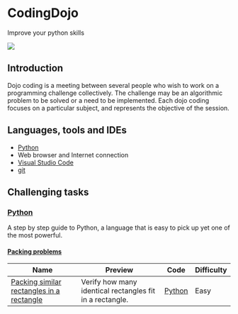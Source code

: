 # CodingDojo

Improve your python skills

![](https://cdn3.volusion.com/mexwq.hxrfd/v/vspfiles/photos/DOJO1-2T.jpg?1517510415)

## Introduction

Dojo coding is a meeting between several people who wish to work on a programming challenge collectively.
The challenge may be an algorithmic problem to be solved or a need to be implemented. Each dojo coding focuses on a particular subject, and represents the objective of the session.

## Languages, tools and IDEs

- [Python](https://www.python.org)
- Web browser and Internet connection
- [Visual Studio Code](http://code.visualstudio.com)
- [git](https://git-scm.com)

## Challenging tasks 

### [Python](https://www.hackerrank.com/domains/python)

A step by step guide to Python, a language that is easy to pick up yet one of the most powerful.

#### [Packing problems](https://en.wikipedia.org/wiki/Packing_problems)

Name | Preview | Code | Difficulty
---- | ------- | ---- | ----------
[Packing similar rectangles in a rectangle](https://www.hackerrank.com/challenges/validating-credit-card-number)|Verify how many identical rectangles fit in a rectangle.|[Python](../python/py-regex/validating-credit-card-number.py)|Easy
